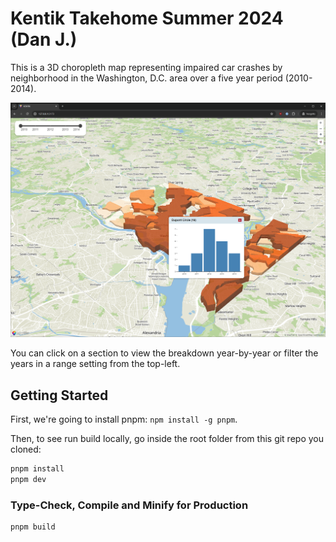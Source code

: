 # Kentik Takehome Summer 2024 (Dan J.)

This is a 3D choropleth map representing impaired car crashes by neighborhood in the Washington, D.C. area over a five year period (2010-2014).

![Demo](public/capture.png)

You can click on a section to view the breakdown year-by-year or filter the years in a range setting from the top-left.

## Getting Started

First, we're going to install pnpm: `npm install -g pnpm`.

Then, to see run build locally, go inside the root folder from this git repo you cloned:

```bash
pnpm install
pnpm dev
```

### Type-Check, Compile and Minify for Production

```sh
pnpm build
```
